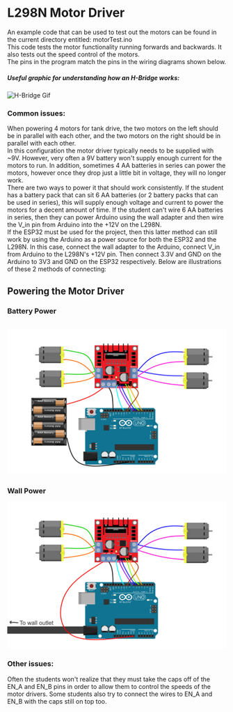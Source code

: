 # L298N Motor Driver
An example code that can be used to test out the motors can be found in the current directory entitled: motorTest.ino  
This code tests the motor functionality running forwards and backwards. It also tests out the speed control of the motors.  
The pins in the program match the pins in the wiring diagrams shown below.

##### Useful graphic for understanding how an H-Bridge works: 
![H-Bridge Gif](https://lastminuteengineers.com/wp-content/uploads/arduino/H-Bridge-Working-Motor-Direction-Control-Animation.gif)

### Common issues:
When powering 4 motors for tank drive, the two motors on the left should be in parallel with each other, and the two motors on the right should be in parallel with each other.  
In this configuration the motor driver typically needs to be supplied with ~9V. However, very often a 9V battery won't supply enough current for the motors to run. In addition, sometimes 4 AA batteries in series can power the motors, however once they drop just a little bit in voltage, they will no longer work.  
There are two ways to power it that should work consistently. If the student has a battery pack that can sit 6 AA batteries (or 2 battery packs that can be used in series), this will supply enough voltage and current to power the motors for a decent amount of time. If the student can't wire 6 AA batteries in series, then they can power Arduino using the wall adapter and then wire the V_in pin from Arduino into the +12V on the L298N.  
If the ESP32 must be used for the project, then this latter method can still work by using the Arduino as a power source for both the ESP32 and the L298N. In this case, connect the wall adapter to the Arduino, connect V_in from Arduino to the L298N's +12V pin. Then connect 3.3V and GND on the Arduino to 3V3 and GND on the ESP32 respectively.
Below are illustrations of these 2 methods of connecting: 
## Powering the Motor Driver
### Battery Power
![Battery Power](L298N_BatteryPower.png)
---
### Wall Power
![Wall Power](L298N_WallPower.png)
### Other issues:
Often the students won't realize that they must take the caps off of the EN_A and EN_B pins in order to allow them to control the speeds of the motor drivers. Some students also try to connect the wires to EN_A and EN_B with the caps still on top too. 
